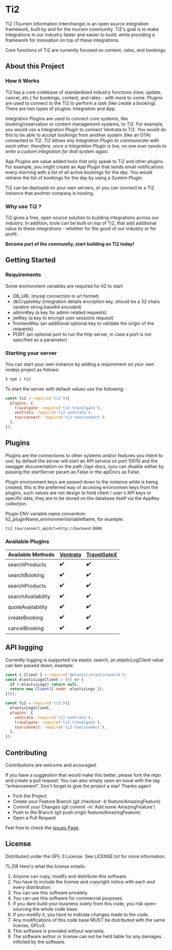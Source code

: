 # Ti2

Ti2 (Tourism Information Interchange) is an open source integration framework, built by and for the tourism community. Ti2's goal is to make integrations in our industry faster and easier to build, while providing a framework for innovation on top of these integrations.

Core functions of Ti2 are currently focused on content, rates, and bookings.

## About this Project

### How it Works

Ti2 has a core codebase of standardized industry functions (new, update, cancel, etc.) for bookings, content, and rates - with more to come. Plugins are used to connect to the Ti2 to perform a task (like create a booking). There are two types of plugins: Integration and App.

Integration Plugins are used to connect core systems, like booking/reservation or content management systems, to Ti2. For example, you would use a Integration Plugin to connect Ventrata to Ti2. You would do this to be able to accept bookings from another system (like an OTA) connected to Ti2. *Ti2 allows any Integration Plugin to communicate with each other; therefore, once a Integration Plugin is live, no one ever needs to write a custom integration for that system again.*

App Plugins are value added tools that only speak to Ti2 and other plugins. For example, you might create an App Plugin that sends email notifications every morning with a list of all active bookings for the day. You would retrieve the list of bookings for the day by using a System Plugin.

Ti2 can be deployed on your own servers, or you can connect to a Ti2 instance that another company is hosting.

### Why use Ti2 ?

Ti2 gives a free, open source solution to building integrations across our industry. In addition, tools can be built on top of Ti2, that add additional value to these integrations - whether for the good of our industry or for profit.

**Become part of the community, start building on Ti2 today!**

## Getting Started

### Requirements

Some environment variables are required for ti2 to start

- DB_URL (mysql connection in url format)
- dbCryptoKey (integration details encription key, should be a 32 chars random string base64 encoded)
- adminKey (a key for admin related requests)
- jwtKey (a key to encrypt user sessions request)
- frontendKey (an additional optional key to validate the origin of the requests)
- PORT (an optional port to run the http server, in case a port is not specified as a parameter)

### Starting your server

You can start your own instance by adding a requirement on your own nodejs project as follows:

```bash
$ npm i ti2
```

To start the server with default values use the following: 

```javascript
const ti2 = require('ti2')({
  plugins: {
    travelgate: require('ti2-travelgate'),
    ventrata: require('ti2-ventrata'),
    tourconnect: require('ti2-tourconnect'),
  },
});
```

## Plugins

Plugins are the connectores to other systems and/or features you intent to use; by default the server will start an API service on port 10010 and the swagger documentation on the path //api-docs, (you can disable wither by passing the startServer param as False or the apiDocs as False.

Plugin environment keys are passed down to the instance while is being created, this is the preferred way of accesing environmen keys from the plugins, such values are not design to hold client / user's API keys or specific data, they are to be stored on the database itself via the AppKey collection.

Plugin ENV variable name convention: ti2_pluginName_environmenVariableName, for example:

```env
ti2_tourconnect_apiUrl=http://backend:8080
```

### Available Plugins

| Available Methods | [Ventrata](https://github.com/TourConnect/ti2-ventrata) | [TravelGateX](https://github.com/TourConnect/ti2-travelgate) |
| ---- | -------- | ---------- |
|searchProducts|:heavy_check_mark:|:heavy_check_mark:|
|searchBooking|:heavy_check_mark:|:heavy_check_mark:|
|searchProducts|:heavy_check_mark:|:heavy_check_mark:|
|searchAvailability|:heavy_check_mark:|:heavy_check_mark:|
|quoteAvailability|:heavy_check_mark:|:heavy_check_mark:|
|createBooking|:heavy_check_mark:|:heavy_check_mark:|
|cancelBooking|:heavy_check_mark:|:heavy_check_mark:|

## API logging

Currently logging is supported via elastic search, an elasticLogClient value can ben passed down, example:

```javascript
const { Client } = require('@elastic/elasticsearch');
const elasticLogsClient = (() => {
  if (!elasticLogs) return null;
  return new Client({ node: elasticLogs });
})();

const ti2 = require('ti2')({
  elasticLogsClient,
  plugins: {
    ventrata: require('ti2-ventrata'),
    travelgate: require('ti2-travelgate'),
    tourconnect: require('ti2-tourconnect'),
  },
});
```

## Contributing

Contributions are welcome and ecouraged.

If you have a suggestion that would make this better, please fork the repo and create a pull request. You can also simply open an issue with the tag "enhancement". Don't forget to give the project a star! Thanks again!

- Fork the Project
- Create your Feature Branch (git checkout -b feature/AmazingFeature)
- Commit your Changes (git commit -m 'Add some AmazingFeature')
- Push to the Branch (git push origin feature/AmazingFeature)
- Open a Pull Request

Feel free to check the [Issues Page](https://github.com/TourConnect/ti2/issues).

## License

Distributed under the GPL-3 License. See LICENSE.txt for more information.

TL;DR Here's what the license entails:

1. Anyone can copy, modify and distribute this software.
2. You have to include the license and copyright notice with each and every distribution.
3. You can use this software privately.
4. You can use this software for commercial purposes.
5. If you dare build your business solely from this code, you risk open-sourcing the whole code base.
6. If you modify it, you have to indicate changes made to the code.
7. Any modifications of this code base MUST be distributed with the same license, GPLv3.
8. This software is provided without warranty.
9. The software author or license can not be held liable for any damages inflicted by the software.

